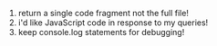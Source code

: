 1) return a single code fragment not the full file!
2) i'd like JavaScript code in response to my queries!
3) keep console.log statements for debugging!